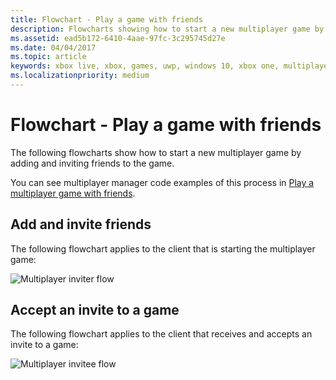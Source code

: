 ```yaml
---
title: Flowchart - Play a game with friends
description: Flowcharts showing how to start a new multiplayer game by adding and inviting friends to the game.
ms.assetid: ead5b172-6410-4aae-97fc-3c295745d27e
ms.date: 04/04/2017
ms.topic: article
keywords: xbox live, xbox, games, uwp, windows 10, xbox one, multiplayer manager, flowchart
ms.localizationpriority: medium
---
```


# Flowchart - Play a game with friends

The following flowcharts show how to start a new multiplayer game by adding and inviting friends to the game.

You can see multiplayer manager code examples of this process in [Play a multiplayer game with friends](../play-multiplayer-with-friends.md).


## Add and invite friends

The following flowchart applies to the client that is starting the multiplayer game:

![Multiplayer inviter flow](../../../images/multiplayer/mpm-play-with-friends-inviter.png)


## Accept an invite to a game

The following flowchart applies to the client that receives and accepts an invite to a game:

![Multiplayer invitee flow](../../../images/multiplayer/mpm-play-with-friends-invitee.png)
